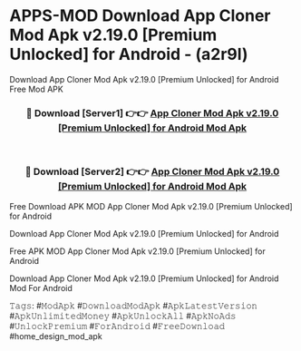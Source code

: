 # APPS-MOD Download App Cloner Mod Apk v2.19.0 [Premium Unlocked] for Android - (a2r9l)
Download App Cloner Mod Apk v2.19.0 [Premium Unlocked] for Android Free Mod APK

<div align="center">
<h3>🔴 Download [Server1] 👉👉 <a href="https://apk-comot.site?title=App_Cloner_Mod_Apk_v2.19.0_[Premium_Unlocked]_for_Android">App Cloner Mod Apk v2.19.0 [Premium Unlocked] for Android Mod Apk</a></h3><br>

<h3>🔴 Download [Server2] 👉👉 <a href="https://apk-comot.site?title=App_Cloner_Mod_Apk_v2.19.0_[Premium_Unlocked]_for_Android">App Cloner Mod Apk v2.19.0 [Premium Unlocked] for Android Mod Apk</a></h3>
</div>


Free Download APK MOD App Cloner Mod Apk v2.19.0 [Premium Unlocked] for Android

Download App Cloner Mod Apk v2.19.0 [Premium Unlocked] for Android 

Free APK MOD App Cloner Mod Apk v2.19.0 [Premium Unlocked] for Android 

Download App Cloner Mod Apk v2.19.0 [Premium Unlocked] for Android Mod For Android

𝚃𝚊𝚐𝚜: #𝙼𝚘𝚍𝙰𝚙𝚔 #𝙳𝚘𝚠𝚗𝚕𝚘𝚊𝚍𝙼𝚘𝚍𝙰𝚙𝚔 #𝙰𝚙𝚔𝙻𝚊𝚝𝚎𝚜𝚝𝚅𝚎𝚛𝚜𝚒𝚘𝚗 #𝙰𝚙𝚔𝚄𝚗𝚕𝚒𝚖𝚒𝚝𝚎𝚍𝙼𝚘𝚗𝚎𝚢 #𝙰𝚙𝚔𝚄𝚗𝚕𝚘𝚌𝚔𝙰𝚕𝚕 #𝙰𝚙𝚔𝙽𝚘𝙰𝚍𝚜 #𝚄𝚗𝚕𝚘𝚌𝚔𝙿𝚛𝚎𝚖𝚒𝚞𝚖 #𝙵𝚘𝚛𝙰𝚗𝚍𝚛𝚘𝚒𝚍 #𝙵𝚛𝚎𝚎𝙳𝚘𝚠𝚗𝚕𝚘𝚊𝚍 #home_design_mod_apk